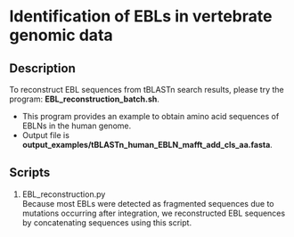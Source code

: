 # Identification of EBLs in vertebrate genomic data  

## Description  
To reconstruct EBL sequences from tBLASTn search results, please try the program: **EBL_reconstruction_batch.sh**.  

- This program provides an example to obtain amino acid sequences of EBLNs in the human genome.  
- Output file is **output_examples/tBLASTn_human_EBLN_mafft_add_cls_aa.fasta**.  

## Scripts  
1. EBL_reconstruction.py  
Because most EBLs were detected as fragmented sequences due to mutations occurring after integration, we reconstructed EBL sequences by concatenating sequences using this script.  
